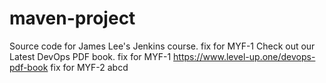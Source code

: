 # maven-project
Source code for James Lee's Jenkins course.
fix for MYF-1
Check out our Latest DevOps PDF book.
fix for MYF-1
https://www.level-up.one/devops-pdf-book
fix for MYF-2
abcd
